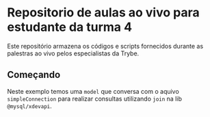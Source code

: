 # Repositorio de aulas ao vivo para estudante da turma 4

Este repositório armazena os códigos e scripts fornecidos durante as palestras ao vivo pelos especialistas da Trybe.

## Começando

Neste exemplo temos uma `model` que conversa com o aquivo `simpleConnection` para
realizar consultas utilizando `join` na lib `@mysql/xdevapi`.